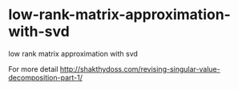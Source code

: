 low-rank-matrix-approximation-with-svd
======================================

low rank matrix approximation with svd

For more detail 
http://shakthydoss.com/revising-singular-value-decomposition-part-1/
